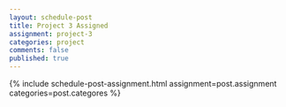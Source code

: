 ```yaml
---
layout: schedule-post
title: Project 3 Assigned
assignment: project-3
categories: project
comments: false
published: true
---
```

{% include schedule-post-assignment.html assignment=post.assignment categories=post.categores %}